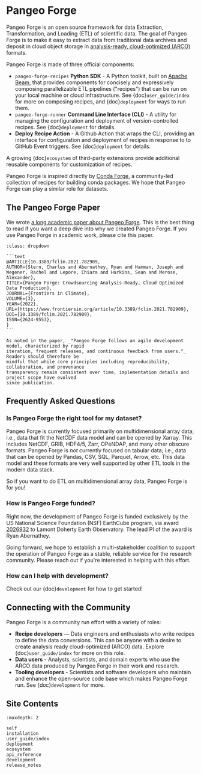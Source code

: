 # Pangeo Forge

Pangeo Forge is an open source framework for data Extraction, Transformation, and Loading (ETL) of
scientific data. The goal of Pangeo Forge is to make it easy to extract data from traditional data
archives and deposit in cloud object storage in [analysis-ready, cloud-optimized (ARCO)](https://ieeexplore.ieee.org/abstract/document/9354557) formats.

Pangeo Forge is made of three official components:

- `pangeo-forge-recipes` **Python SDK** - A Python toolkit, built on
  [Apache Beam](https://beam.apache.org), that provides components for concisely and expressively
  composing parallelizable ETL pipelines ("recipes") that can be run on your local machine
  or cloud infrastructure. See {doc}`user_guide/index` for more on composing recipes,
  and {doc}`deployment` for ways to run them.
- `pangeo-forge-runner` **Command Line Interface (CLI)** - A utility for managing the configuration
  and deployment of version-controlled recipes. See {doc}`deployment` for details.
- **Deploy Recipe Action** - A Github Action that wraps the CLI, providing an interface
for configuration and deployment of recipes in response to to GitHub Event triggers.
See {doc}`deployment` for details.

A growing {doc}`ecosystem` of third-party extensions provide additional reusable components for
customization of recipes.

Pangeo Forge is inspired directly by [Conda Forge](https://conda-forge.org/), a community-led
collection of recipes for building conda packages. We hope that Pangeo Forge can play a similar
role for datasets.

## The Pangeo Forge Paper

We wrote [a long academic paper about Pangeo Forge](https://doi.org/10.3389/fclim.2021.782909).
This is the best thing to read if you want a deep dive into why we created Pangeo Forge.
If you use Pangeo Forge in academic work, please cite this paper.

````{admonition} Bibtex entry for Pangeo Forge paper
:class: dropdown

```text
@ARTICLE{10.3389/fclim.2021.782909,
AUTHOR={Stern, Charles and Abernathey, Ryan and Hamman, Joseph and Wegener, Rachel and Lepore, Chiara and Harkins, Sean and Merose, Alexander},
TITLE={Pangeo Forge: Crowdsourcing Analysis-Ready, Cloud Optimized Data Production},
JOURNAL={Frontiers in Climate},
VOLUME={3},
YEAR={2022},
URL={https://www.frontiersin.org/article/10.3389/fclim.2021.782909},
DOI={10.3389/fclim.2021.782909},
ISSN={2624-9553},
}
```

````

```{note}
As noted in the paper, _"Pangeo Forge follows an agile development model, characterized by rapid
iteration, frequent releases, and continuous feedback from users."_ Readers should therefore be
mindful that while core principles including reproducibility, collaboration, and provenance
transparency remain consistent over time, implementation details and project scope have evolved
since publication.
```


## Frequently Asked Questions

### Is Pangeo Forge the right tool for my dataset?

Pangeo Forge is currently focused primarily on multidimensional array data;
i.e., data that fit the NetCDF data model and can be opened by Xarray.
This includes NetCDF, GRIB, HDF4/5, Zarr, OPeNDAP, and many other obscure formats.
Pangeo Forge is _not_ currently focused on tabular data;
i.e., data that can be opened by Pandas, CSV, SQL, Parquet, Arrow, etc. This data model and
these formats are very well supported by other ETL tools in the modern data stack.

So if you want to do ETL on multidimensional array data, Pangeo Forge is for you!

### How is Pangeo Forge funded?

Right now, the development of Pangeo Forge is funded exclusively by the US National Science
Foundation (NSF)
EarthCube program, via award [2026932](https://www.nsf.gov/awardsearch/showAward?AWD_ID=2026932)
to Lamont Doherty Earth Observatory. The lead PI of the award is Ryan Abernathey.

Going forward, we hope to establish a multi-stakeholder coalition to support
the operation of Pangeo Forge as a stable, reliable service for the research community.
Please reach out if you're interested in helping with this effort.

### How can I help with development?

Check out our {doc}`development` for how to get started!

## Connecting with the Community

Pangeo Forge is a community run effort with a variety of roles:

- **Recipe developers** — Data engineers and enthusiasts who write recipes to define the data conversions.
This can be anyone with a desire to create analysis ready cloud-optimized (ARCO) data. Explore
{doc}`user_guide/index` for more on this role.
- **Data users** - Analysts, scientists, and domain experts who use the ARCO data produced by Pangeo Forge
in their work and research.
- **Tooling developers** - Scientists and software developers who maintain and enhance the
open-source code base which makes Pangeo Forge run. See {doc}`development` for more.


## Site Contents

```{toctree}
:maxdepth: 2

self
installation
user_guide/index
deployment
ecosystem
api_reference
development
release_notes
```
